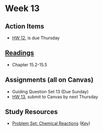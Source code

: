 # Week 13

## Action Items
* [HW 12](https://genchem.science.psu.edu/homework-12-wc), is due Thursday



## [Readings](https://genchem.science.psu.edu)
* Chapter 15.2-15.5



## Assignments (all on Canvas)

- Guiding Question Set 13 (Due Sunday)
- [HW 13](https://genchem.science.psu.edu/homework-13-wc), submit to Canvas by next Thursday


## Study Resources

- [Problem Set: Chemical Reactions](https://media.ed.science.psu.edu/sites/media/ed/files/documents/problemset21_inorganicreactions.pdf) ([Key](https://media.ed.science.psu.edu/sites/media/ed/files/documents/problemset21_inorganiccalculations_key.pdf))











